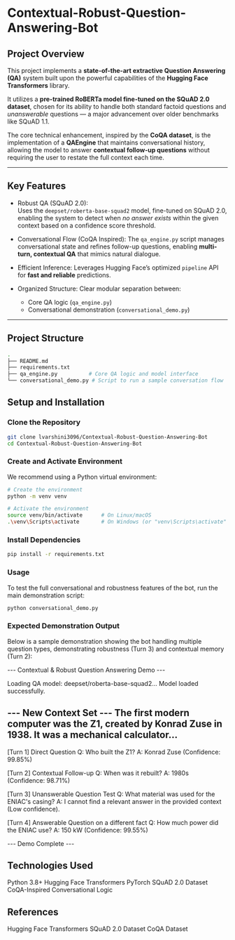 # Contextual-Robust-Question-Answering-Bot

## Project Overview

This project implements a **state-of-the-art extractive Question Answering (QA)** system built upon the powerful capabilities of the **Hugging Face Transformers** library.

It utilizes a **pre-trained RoBERTa model fine-tuned on the SQuAD 2.0 dataset**, chosen for its ability to handle both standard factoid questions and *unanswerable* questions — a major advancement over older benchmarks like SQuAD 1.1.

The core technical enhancement, inspired by the **CoQA dataset**, is the implementation of a **QAEngine** that maintains conversational history, allowing the model to answer **contextual follow-up questions** without requiring the user to restate the full context each time.

---

## Key Features

- Robust QA (SQuAD 2.0):  
  Uses the `deepset/roberta-base-squad2` model, fine-tuned on SQuAD 2.0, enabling the system to detect when *no answer exists* within the given context based on a confidence score threshold.

- Conversational Flow (CoQA Inspired):
  The `qa_engine.py` script manages conversational state and refines follow-up questions, enabling **multi-turn, contextual QA** that mimics natural dialogue.

- Efficient Inference:
  Leverages Hugging Face’s optimized `pipeline` API for **fast and reliable** predictions.

- Organized Structure:
  Clear modular separation between:
  - Core QA logic (`qa_engine.py`)
  - Conversational demonstration (`conversational_demo.py`)

---

## Project Structure

```bash
.
├── README.md
├── requirements.txt
├── qa_engine.py          # Core QA logic and model interface
└── conversational_demo.py # Script to run a sample conversation flow
```

## Setup and Installation

### Clone the Repository
```bash
git clone lvarshini3096/Contextual-Robust-Question-Answering-Bot
cd Contextual-Robust-Question-Answering-Bot
```

### Create and Activate Environment
We recommend using a Python virtual environment:

```bash
# Create the environment
python -m venv venv

# Activate the environment
source venv/bin/activate      # On Linux/macOS
.\venv\Scripts\activate       # On Windows (or "venv\Scripts\activate" in cmd)
```

### Install Dependencies
```bash
pip install -r requirements.txt
```

### Usage
To test the full conversational and robustness features of the bot, run the main demonstration script:

```bash
python conversational_demo.py
```

### Expected Demonstration Output
Below is a sample demonstration showing the bot handling multiple question types, demonstrating robustness (Turn 3) and contextual memory (Turn 2):


--- Contextual & Robust Question Answering Demo ---

Loading QA model: deepset/roberta-base-squad2...
Model loaded successfully.

--- New Context Set ---
The first modern computer was the Z1, created by Konrad Zuse in 1938. It was a mechanical calculator...
----------------------

[Turn 1] Direct Question
Q: Who built the Z1?
A: Konrad Zuse (Confidence: 99.85%)

[Turn 2] Contextual Follow-up
Q: When was it rebuilt?
A: 1980s (Confidence: 98.71%)

[Turn 3] Unanswerable Question Test
Q: What material was used for the ENIAC's casing?
A: I cannot find a relevant answer in the provided context (Low confidence).

[Turn 4] Answerable Question on a different fact
Q: How much power did the ENIAC use?
A: 150 kW (Confidence: 99.55%)

--- Demo Complete ---

## Technologies Used
Python 3.8+
Hugging Face Transformers
PyTorch
SQuAD 2.0 Dataset
CoQA-Inspired Conversational Logic

## References
Hugging Face Transformers
SQuAD 2.0 Dataset
CoQA Dataset
